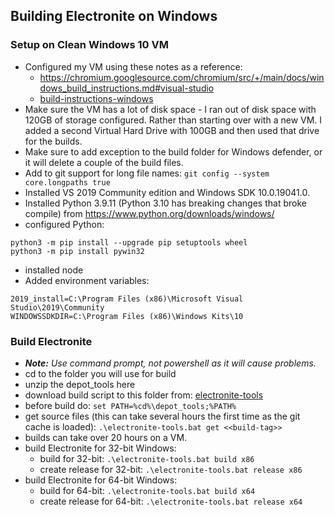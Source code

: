 ## Building Electronite on Windows
### Setup on Clean Windows 10 VM
- Configured my VM using these notes as a reference:
    - https://chromium.googlesource.com/chromium/src/+/main/docs/windows_build_instructions.md#visual-studio
    - [build-instructions-windows](../build-instructions-windows.md)
- Make sure the VM has a lot of disk space - I ran out of disk space with 120GB of storage configured.  Rather than starting over with a new VM.  I added a second Virtual Hard Drive with 100GB and then used that drive for the builds.
- Make sure to add exception to the build folder for Windows defender, or it will delete a couple of the build files.
- Add to git support for long file names: `git config --system core.longpaths true`
- Installed VS 2019 Community edition and Windows SDK 10.0.19041.0.
- Installed Python 3.9.11 (Python 3.10 has breaking changes that broke compile) from https://www.python.org/downloads/windows/
- configured Python:
```
python3 -m pip install --upgrade pip setuptools wheel
python3 -m pip install pywin32
```
- installed node
- Added environment variables:
```
2019_install=C:\Program Files (x86)\Microsoft Visual Studio\2019\Community
WINDOWSSDKDIR=C:\Program Files (x86)\Windows Kits\10
```

### Build Electronite
- _**Note:** Use command prompt, not powershell as it will cause problems._
- cd to the folder you will use for build
- unzip the depot_tools here
- download build script to this folder from: [electronite-tools](electronite-tools.bat)
- before build do: `set PATH=%cd%\depot_tools;%PATH%`
- get source files (this can take several hours the first time as the git cache is loaded): `.\electronite-tools.bat get <<build-tag>>`
- builds can take over 20 hours on a VM.
- build Electronite for 32-bit Windows:
    - build for 32-bit: `.\electronite-tools.bat build x86`
    - create release for 32-bit: `.\electronite-tools.bat release x86`
- build Electronite for 64-bit Windows:
    - build for 64-bit: `.\electronite-tools.bat build x64`
    - create release for 64-bit: `.\electronite-tools.bat release x64`

